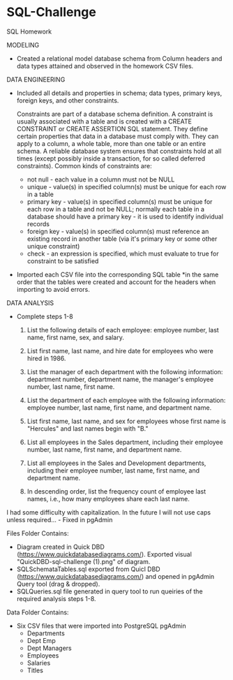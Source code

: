 # SQL-Challenge
SQL Homework

MODELING
  - Created a relational model database schema from Column headers and data types attained and observed in the homework CSV files.  

DATA ENGINEERING
  - Included all details and properties in schema; data types, primary keys, foreign keys, and other constraints.
  
    Constraints are part of a database schema definition.
      A constraint is usually associated with a table and is created with a CREATE CONSTRAINT or CREATE ASSERTION SQL statement.
      They define certain properties that data in a database must comply with. They can apply to a column, a whole table, more 
      than one table or an entire schema. A reliable database system ensures that constraints hold at all times (except possibly 
      inside a transaction, for so called deferred constraints).
    Common kinds of constraints are:
      - not null - each value in a column must not be NULL
      - unique - value(s) in specified column(s) must be unique for each row in a table
      - primary key - value(s) in specified column(s) must be unique for each row in a table and not be NULL; normally each table 
        in a database should have a primary key - it is used to identify individual records
      - foreign key - value(s) in specified column(s) must reference an existing record in another table (via it's primary key or some other unique constraint)
      - check - an expression is specified, which must evaluate to true for constraint to be satisfied
  
  - Imported each CSV file into the corresponding SQL table *in the same order that the tables were created and account for the headers when importing to avoid errors.

DATA ANALYSIS
  - Complete steps 1-8
      1. List the following details of each employee: employee number, last name, first name, sex, and salary.

      2. List first name, last name, and hire date for employees who were hired in 1986.

      3. List the manager of each department with the following information: department number, department name, the manager's employee number, last name, first name.

      4. List the department of each employee with the following information: employee number, last name, first name, and department name.

      5. List first name, last name, and sex for employees whose first name is "Hercules" and last names begin with "B."

      6. List all employees in the Sales department, including their employee number, last name, first name, and department name.

      7. List all employees in the Sales and Development departments, including their employee number, last name, first name, and department name.

      8. In descending order, list the frequency count of employee last names, i.e., how many employees share each last name.

  I had some difficulty with capitalization.  In the future I will not use caps unless required...
    - Fixed in pgAdmin

Files Folder Contains:
  - Diagram created in Quick DBD (https://www.quickdatabasediagrams.com/).  Exported visual "QuickDBD-sql-challenge (1).png" of diagram.
  - SQLSchemataTables.sql exported from Quicl DBD (https://www.quickdatabasediagrams.com/) and opened in pgAdmin Query tool (drag & dropped).
  - SQLQueries.sql file generated in query tool to run queiries of the required analysis steps 1-8.
  
Data Folder Contains:
  - Six CSV files that were imported into PostgreSQL pgAdmin
    - Departments
    - Dept Emp
    - Dept Managers
    - Employees
    - Salaries
    - Titles